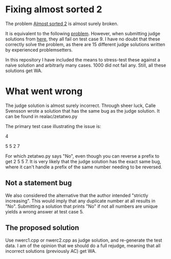 # Fixing almost sorted 2

The problem  [Almost sorted 2](https://open.kattis.com/problems/almostsorted2) is almost surely broken.


It is equivalent to the following [problem](https://open.kattis.com/problems/inverteddeck). However, when submitting judge solutions from [here](https://2019.nwerc.eu/), they all fail on test case 9. I have no doubt that these correctly solve the problem, as there are 15 different judge solutions written by experienced problemsetters.

In this repository I have included the means to stress-test these against a naive solution and arbitrarly many cases. 1000 did not fail any. Still, all these solutions get WA.

# What went wrong

The judge solution is almost surely incorrect. Through sheer luck, Calle Svensson wrote a solution that has the same bug as the judge solution. It can be found in realac/zetatwo.py

The primary test case illustrating the issue is:

4

5 5 2 7

For which zetatwo.py says "No", even though you can reverse a prefix to get 2 5 5 7. It is very likely that the judge solution has the exact same bug, where it can't handle a prefix of the same number needing to be reversed.


## Not a statement bug

We also considered the alternative that the author intended "strictly increasing". This would imply that any duplicate number at all results in "No". Submitting a solution that prints "No" if not all numbers are unique yields a wrong answer at test case 5. 

## The proposed solution

Use nwerc1.cpp or nwerc2.cpp as judge solution, and re-generate the test data. I am of the opinion that we should do a full rejudge, meaning that all incorrect solutions (previously AC) get WA.
